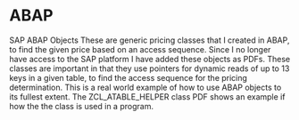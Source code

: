 # ABAP
SAP ABAP Objects
These are generic pricing classes that I created in ABAP, to find the given price based on an access sequence.  Since I no longer have access to the SAP platform I have added these objects as PDFs.  These classes are important in that they use pointers for dynamic reads of up to 13 keys in a given table, to find the access sequence for the pricing determination. This is a real world example of how to use ABAP objects to its fullest extent.  The ZCL_ATABLE_HELPER class PDF shows an example if how the the class is used in a program.  
